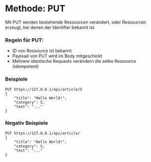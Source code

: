 Methode: PUT
===

Mit PUT werden bestehende Ressourcen verändert, oder Ressourcen erzeugt, bei denen der Identifier bekannt ist.


### Regeln für PUT:

- ID von Ressource ist bekannt
- Payload von PUT wird im Body mitgeschickt
- Mehrere identische Requests verändern die selbe Ressource (idempotent)

### Beispiele

```
PUT https://127.0.0.1/api/article/5
{
    "title": "Hello World!",
    "category": 5,
    "text": "..."
}

```

### Negativ Beispiele

```
PUT https://127.0.0.1/api/article/
{
    "title": "Hello World!",
    "category": 5,
    "text": "..."
}

```